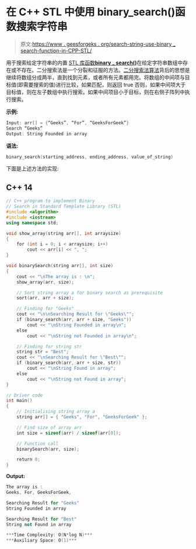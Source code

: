 # 在 C++ STL 中使用 binary_search()函数搜索字符串

> 原文:[https://www . geesforgeks . org/search-string-use-binary _ search-function-in-CPP-STL/](https://www.geeksforgeeks.org/search-string-using-binary_search-function-in-cpp-stl/)

用于搜索给定字符串的内置 [STL 库函数](https://www.geeksforgeeks.org/the-c-standard-template-library-stl/)[**binary _ search()**](https://www.geeksforgeeks.org/binary-search-functions-in-c-stl-binary_search-lower_bound-and-upper_bound/)在给定字符串数组中存在或不存在。二分搜索法是一个分裂和征服的方法。[二分搜索法算法](https://www.geeksforgeeks.org/binary-search/)背后的思想是继续将数组分成两半，直到找到元素，或者所有元素都用完。将数组的中间项与目标值(即需要搜索的值)进行比较，如果匹配，则返回 true 否则，如果中间项大于目标值，则在左子数组中执行搜索。如果中间项目小于目标，则在右侧子阵列中执行搜索。

**示例:**

```cpp
Input: arr[] = {“Geeks”, “For”, “GeeksForGeek”}
Search “Geeks”
Output: String Founded in array
```

**语法:**

```cpp
binary_search(starting_address, ending_address, value_of_string)
```

下面是上述方法的实现:

## C++ 14

```cpp
// C++ program to implement Binary
// Search in Standard Template Library (STL)
#include <algorithm>
#include <iostream>
using namespace std;

void show_array(string arr[], int arraysize)
{
    for (int i = 0; i < arraysize; i++)
        cout << arr[i] << ", ";
}

void binarySearch(string arr[], int size)
{
    cout << "\nThe array is : \n";
    show_array(arr, size);

    // Sort string array a for binary search as prerequisite
    sort(arr, arr + size);

    // Finding for "Geeks"
    cout << "\n\nSearching Result for \"Geeks\"";
    if (binary_search(arr, arr + size, "Geeks"))
        cout << "\nString Founded in array\n";
    else
        cout << "\nString not Founded in array\n";

    // Finding for string str
    string str = "Best";
    cout << "\nSearching Result for \"Best\"";
    if (binary_search(arr, arr + size, str))
        cout << "\nString Found in array";
    else
        cout << "\nString not Found in array";
}

// Driver code
int main()
{
    // Initialising string array a
    string arr[] = { "Geeks", "For", "GeeksForGeek" };

    // Find size of array arr
    int size = sizeof(arr) / sizeof(arr[0]);

    // Function call
    binarySearch(arr, size);

    return 0;
}
```

**Output:** 

```cpp
The array is : 
Geeks, For, GeeksForGeek, 

Searching Result for "Geeks"
String Founded in array

Searching Result for "Best"
String not Found in array
```

```cpp
***Time Complexity: O(N*log N)***
***Auxiliary Space: O(1)***
```